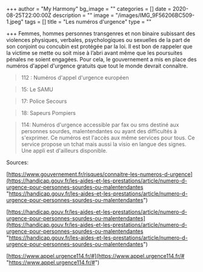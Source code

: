 +++
author = "My Harmony"
bg_image = ""
categories = []
date = 2020-08-25T22:00:00Z
description = ""
image = "/images/IMG_9F56206BC509-1.jpeg"
tags = []
title = "Les numéros d'urgence"
type = ""

+++
Femmes, hommes personnes transgenres et non binaire subissant des violences physiques, verbales, psychologiques ou sexuelles de la part de son conjoint ou concubin est protégée par la loi. Il est bon de rappeler que la victime se mette ou soit mise à l’abri avant même que les poursuites pénales ne soient engagées. Pour cela, le gouvernement a mis en place des numéros d'appel d'urgence gratuits que tout le monde devrait connaître. 

> 112 : Numéros d'appel d'urgence européen

> 15: Le SAMU

> 17: Police Secours

> 18: Sapeurs Pompiers

> 114: Numéros d'urgence accessible par fax ou sms destiné aux personnes sourdes, malentendantes ou ayant des difficultés à s'exprimer. Ce numéros est l'accès aux même services pour tous.  Ce service propose un tchat mais aussi la visio en langue des signes. Une appli est d'ailleurs disponible. 

Sources: 

[https://www.gouvernement.fr/risques/connaitre-les-numeros-d-urgence](https://handicap.gouv.fr/les-aides-et-les-prestations/article/numero-d-urgence-pour-personnes-sourdes-ou-malentendantes "https://handicap.gouv.fr/les-aides-et-les-prestations/article/numero-d-urgence-pour-personnes-sourdes-ou-malentendantes")

[https://handicap.gouv.fr/les-aides-et-les-prestations/article/numero-d-urgence-pour-personnes-sourdes-ou-malentendantes](https://handicap.gouv.fr/les-aides-et-les-prestations/article/numero-d-urgence-pour-personnes-sourdes-ou-malentendantes "https://handicap.gouv.fr/les-aides-et-les-prestations/article/numero-d-urgence-pour-personnes-sourdes-ou-malentendantes")

[https://www.appel.urgence114.fr/#](https://www.appel.urgence114.fr/# "https://www.appel.urgence114.fr/#")